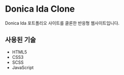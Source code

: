 # Donica Ida Clone

Donica Ida 포트폴리오 사이트를 클론한 반응형 웹사이트입니다.

## 사용된 기술

- HTML5
- CSS3
- SCSS
- JavaScript

